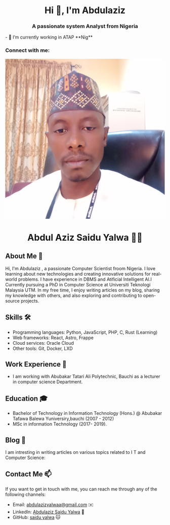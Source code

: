 <h1 align="center">Hi 👋, I'm Abdulaziz</h1>
<h3 align="center">A passionate system Analyst from Nigeria</h3>
- 🔭 I’m currently working in ATAP **Nig**
<h3 align="left">Connect with me:</h3>
<p align="left">
</p>


<div align="center"><img src="https://github.com/saiduyalwa/saiduyalwa/blob/main/images/1711681071572.jpg" /></div>
<h1 align="center">Abdul Aziz Saidu Yalwa 👨‍💻</h1>

## About Me 🚀
Hi, I'm Abdulaziz , a passionate Computer Scientist froom Nigeria. I love learning about new technologies and creating innovative solutions for real-world problems. I have experience in DBMS and Atificial Intelligent AI.I Currently pursuing a PhD in Computer Science at Universiti Teknologi Malaysia UTM. In my free time, I enjoy writing articles on my blog, sharing my knowledge with others, and also exploring and contributing to open-source projects.
## Skills 🛠️
- Programming languages: Python, JavaScript, PHP, C, Rust (Learning)
- Web frameworks: React, Astro, Frappe
- Cloud services: Oracle Cloud
- Other tools: Git, Docker, LXD
## Work Experience 💼
- I am working  with Abubakar Tatari Ali Polytechnic, Bauchi as a lecturer in computer science Department.
## Education 🎓
- Bachelor of Technology in Information Technology (Hons.) @ Abubakar Tafawa Balewa Yuniversiry,bauchi (2007 - 2012)
- MSc in information Technology (2017- 2019). 
## Blog 📝
I am intresting in  writing articles on various topics related to I T and Computer Science:
## Contact Me 📫
If you want to get in touch with me, you can reach me through any of the following channels:
- Email: abdulazizyalwaa@gmail.com ✉️
- LinkedIn: [Abdulaziz Saidu Yalwa](https://https://www.linkedin.com/in/abdulaziz-yalwa) 💼
- GitHub: [saidu yalwa](https://github.com/saiduyalwa) 🐱 


